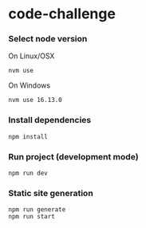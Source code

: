 # code-challenge

### Select node version

On Linux/OSX

```
nvm use
```

On Windows

```
nvm use 16.13.0
```

### Install dependencies

```
npm install
```

### Run project (development mode)

```
npm run dev
```

### Static site generation

```
npm run generate
npm run start
```

